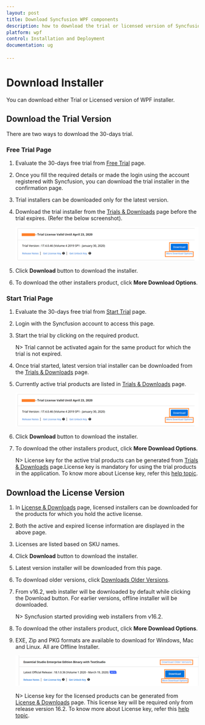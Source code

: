 ```yaml
---
layout: post
title: Download Syncfusion WPF components
description: how to download the trial or licensed version of Syncfusion WPF components
platform: wpf
control: Installation and Deployment
documentation: ug

---
```


# Download Installer

You can download either Trial or Licensed version of WPF installer. 


## Download the Trial Version

There are two ways to download the 30-days trial.

### Free Trial Page

1. Evaluate the 30-days free trial from [Free Trial](https://www.syncfusion.com/downloads) page.
2. Once you fill the required details or made the login using the account registered with Syncfusion, you can download the trial installer in the confirmation page.
3. Trial installers can be downloaded only for the latest version.
4. Download the trial installer from the [Trials & Downloads](https://www.syncfusion.com/account/manage-trials/downloads) page before the trial expires. (Refer the below screenshot).
 
    ![Trail and downloads of Syncfusion Essential Studio](download-images/trail-download.png)
5. Click **Download** button to download the installer.
6. To download the other installers product, click **More Download Options**.

### Start Trial Page
1. Evaluate the 30-days free trial from [Start Trial](https://www.syncfusion.com/account/manage-trials/start-trials) page.
2. Login with the Syncfusion account to access this page.
3. Start the trial by clicking on the required product. 

    N> Trial cannot be activated again for the same product for which the trial is not expired.

4. Once trial started, latest version trial installer can be downloaded from the [Trials & Downloads](https://www.syncfusion.com/account/manage-trials/downloads) page. 
5. Currently active trial products are listed in [Trials & Downloads](https://www.syncfusion.com/account/manage-trials/downloads) page. 

    ![License and downloads of Syncfusion Essential Studio](download-images/trail-download.png)
	
6. Click **Download** button to download the installer.
7. To download the other installers product, click **More Download Options**.

    N> License key for the active trial products can be generated from [Trials & Downloads](https://www.syncfusion.com/account/manage-trials/downloads) page.License key is mandatory for using the trial products in the application. To know more about License key, refer this [help topic](https://help.syncfusion.com/common/essential-studio/licensing/license-key). 


## Download the License Version

1. In [License & Downloads](https://www.syncfusion.com/account/downloads) page, licensed installers can be downloaded for the products for which you hold the active license.  
2. Both the active and expired license information are displayed in the above page.
3. Licenses are listed based on SKU names.
4. Click **Download** button to download the installer.
5. Latest version installer will be downloaded from this page.
6. To download older versions, click [Downloads Older Versions](https://www.syncfusion.com/account/downloads/studio).

7. From v16.2, web installer will be downloaded by default while clicking the Download button. For earlier versions, offline installer will be downloaded.

    N> Syncfusion started providing web installers from v16.2.

8. To download the other installers product, click **More Download Options**.

9. EXE, Zip and PKG formats are available to download for Windows, Mac and Linux. All are Offline Installer. 

    ![License and downloads of Syncfusion Essential Studio](download-images/license-download.png)

    N> License key for the licensed products can be generated from [License & Downloads](https://www.syncfusion.com/account/downloads) page. This license key will be required only from release version 16.2. To know more about License key, refer this [help topic](https://help.syncfusion.com/common/essential-studio/licensing/license-key). 

  

